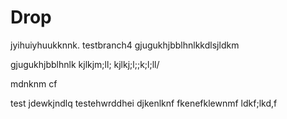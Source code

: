 # Drop
jyihuiyhuukknnk.
testbranch4
gjugukhjbblhnlkkdlsjldkm

gjugukhjbblhnlk
kjlkjm;ll;
kjlkj;l;;k;l;ll/


mdnknm cf

test
jdewkjndlq
testehwrddhei
djkenlknf
fkenefklewnmf
ldkf;lkd,f

